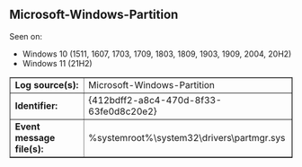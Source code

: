 ## Microsoft-Windows-Partition

Seen on:
* Windows 10 (1511, 1607, 1703, 1709, 1803, 1809, 1903, 1909, 2004, 20H2)
* Windows 11 (21H2)

<table border="1" class="docutils">
  <tbody>
    <tr>
      <td><b>Log source(s):</b></td>
      <td>Microsoft-Windows-Partition</td>
    </tr>
    <tr>
      <td><b>Identifier:</b></td>
      <td>{412bdff2-a8c4-470d-8f33-63fe0d8c20e2}</td>
    </tr>
    <tr>
      <td><b>Event message file(s):</b></td>
      <td>%systemroot%\system32\drivers\partmgr.sys</td>
    </tr>
  </tbody>
</table>

&nbsp;

